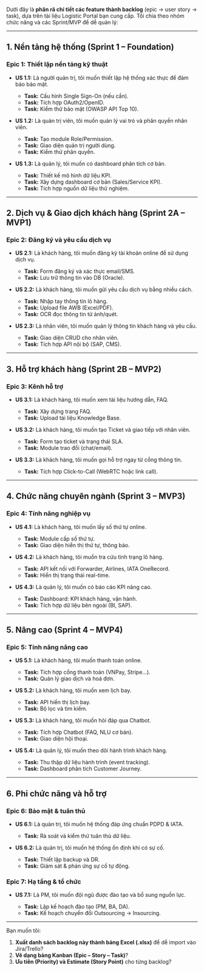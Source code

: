 Dưới đây là **phân rã chi tiết các feature thành backlog** (epic → user story → task), dựa trên tài liệu Logistic Portal bạn cung cấp. Tôi chia theo nhóm chức năng và các Sprint/MVP để dễ quản lý:

---

## **1. Nền tảng hệ thống (Sprint 1 – Foundation)**

### **Epic 1: Thiết lập nền tảng kỹ thuật**

* **US 1.1:** Là người quản trị, tôi muốn thiết lập hệ thống xác thực để đảm bảo bảo mật.

    * **Task:** Cấu hình Single Sign-On (nếu cần).
    * **Task:** Tích hợp OAuth2/OpenID.
    * **Task:** Kiểm thử bảo mật (OWASP API Top 10).
* **US 1.2:** Là quản trị viên, tôi muốn quản lý vai trò và phân quyền nhân viên.

    * **Task:** Tạo module Role/Permission.
    * **Task:** Giao diện quản trị người dùng.
    * **Task:** Kiểm thử phân quyền.
* **US 1.3:** Là quản lý, tôi muốn có dashboard phân tích cơ bản.

    * **Task:** Thiết kế mô hình dữ liệu KPI.
    * **Task:** Xây dựng dashboard cơ bản (Sales/Service KPI).
    * **Task:** Tích hợp nguồn dữ liệu thử nghiệm.

---

## **2. Dịch vụ & Giao dịch khách hàng (Sprint 2A – MVP1)**

### **Epic 2: Đăng ký và yêu cầu dịch vụ**

* **US 2.1:** Là khách hàng, tôi muốn đăng ký tài khoản online để sử dụng dịch vụ.

    * **Task:** Form đăng ký và xác thực email/SMS.
    * **Task:** Lưu trữ thông tin vào DB (Oracle).
* **US 2.2:** Là khách hàng, tôi muốn gửi yêu cầu dịch vụ bằng nhiều cách.

    * **Task:** Nhập tay thông tin lô hàng.
    * **Task:** Upload file AWB (Excel/PDF).
    * **Task:** OCR đọc thông tin từ ảnh/quét.
* **US 2.3:** Là nhân viên, tôi muốn quản lý thông tin khách hàng và yêu cầu.

    * **Task:** Giao diện CRUD cho nhân viên.
    * **Task:** Tích hợp API nội bộ (SAP, CMS).

---

## **3. Hỗ trợ khách hàng (Sprint 2B – MVP2)**

### **Epic 3: Kênh hỗ trợ**

* **US 3.1:** Là khách hàng, tôi muốn xem tài liệu hướng dẫn, FAQ.

    * **Task:** Xây dựng trang FAQ.
    * **Task:** Upload tài liệu Knowledge Base.
* **US 3.2:** Là khách hàng, tôi muốn tạo Ticket và giao tiếp với nhân viên.

    * **Task:** Form tạo ticket và trạng thái SLA.
    * **Task:** Module trao đổi (chat/email).
* **US 3.3:** Là khách hàng, tôi muốn gọi hỗ trợ ngay từ cổng thông tin.

    * **Task:** Tích hợp Click-to-Call (WebRTC hoặc link call).

---

## **4. Chức năng chuyên ngành (Sprint 3 – MVP3)**

### **Epic 4: Tính năng nghiệp vụ**

* **US 4.1:** Là khách hàng, tôi muốn lấy số thứ tự online.

    * **Task:** Module cấp số thứ tự.
    * **Task:** Giao diện hiển thị thứ tự, thông báo.
* **US 4.2:** Là khách hàng, tôi muốn tra cứu tình trạng lô hàng.

    * **Task:** API kết nối với Forwarder, Airlines, IATA OneRecord.
    * **Task:** Hiển thị trạng thái real-time.
* **US 4.3:** Là quản lý, tôi muốn có báo cáo KPI nâng cao.

    * **Task:** Dashboard: KPI khách hàng, vận hành.
    * **Task:** Tích hợp dữ liệu bên ngoài (BI, SAP).

---

## **5. Nâng cao (Sprint 4 – MVP4)**

### **Epic 5: Tính năng nâng cao**

* **US 5.1:** Là khách hàng, tôi muốn thanh toán online.

    * **Task:** Tích hợp cổng thanh toán (VNPay, Stripe...).
    * **Task:** Quản lý giao dịch và hoá đơn.
* **US 5.2:** Là khách hàng, tôi muốn xem lịch bay.

    * **Task:** API hiển thị lịch bay.
    * **Task:** Bộ lọc và tìm kiếm.
* **US 5.3:** Là khách hàng, tôi muốn hỏi đáp qua Chatbot.

    * **Task:** Tích hợp Chatbot (FAQ, NLU cơ bản).
    * **Task:** Giao diện hội thoại.
* **US 5.4:** Là quản lý, tôi muốn theo dõi hành trình khách hàng.

    * **Task:** Thu thập dữ liệu hành trình (event tracking).
    * **Task:** Dashboard phân tích Customer Journey.

---

## **6. Phi chức năng và hỗ trợ**

### **Epic 6: Bảo mật & tuân thủ**

* **US 6.1:** Là quản trị, tôi muốn hệ thống đáp ứng chuẩn PDPD & IATA.

    * **Task:** Rà soát và kiểm thử tuân thủ dữ liệu.
* **US 6.2:** Là quản trị, tôi muốn hệ thống ổn định khi có sự cố.

    * **Task:** Thiết lập backup và DR.
    * **Task:** Giám sát & phản ứng sự cố tự động.

### **Epic 7: Hạ tầng & tổ chức**

* **US 7.1:** Là PM, tôi muốn đội ngũ được đào tạo và bổ sung nguồn lực.

    * **Task:** Lập kế hoạch đào tạo (PM, BA, DA).
    * **Task:** Kế hoạch chuyển đổi Outsourcing → Insourcing.



---

Bạn muốn tôi:

1. **Xuất danh sách backlog này thành bảng Excel (.xlsx)** để dễ import vào Jira/Trello?
2. **Vẽ dạng bảng Kanban (Epic – Story – Task)**?
3. **Ưu tiên (Priority) và Estimate (Story Point)** cho từng backlog?
